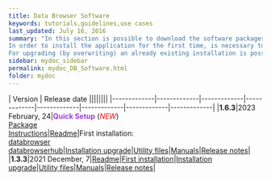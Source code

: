 ```yaml
---
title: Data Browser Software
keywords: tutorials,guidelines,use cases
last_updated: July 16, 2016
summary: "In this section is possible to download the software packages of the Data Browser tool.<br>
In order to install the application for the first time, is necessary to download the 'First installation package'.<br>
For upgrading (by overwriting) an already existing installation is possible to use the 'Installation upgrade' package, that doesn't include the configuration files: in this case, please make a backup of the already installed version's files and read carefully the 'Readme' file."
sidebar: mydoc_sidebar
permalink: mydoc_DB_Software.html
folder: mydoc
---
```


| Version | Release date ||||||||
|-------------|-------------|-------------|-------------|-------------|-------------|-------------|-------------|
|**1.6.3**|2023 February, 24|<b><font color="#9f3de3">Quick Setup</font></b> (<i><font color="red">NEW</font></i>)<br>[Package](https://drive.google.com/file/d/17NNjpxuyFyPCJYYXm_DSvuB1s4Kd2gno/view?usp=sharing)<br>[Instructions](./Software/databrowser_v1.6.3_24-02-2023/Readme_Setup_DBrowser.txt)|[Readme](./Software/databrowser_v1.6.3_24-02-2023/Readme.pdf)|First installation:<br>[databrowser](./Software/databrowser_v1.6.3_24-02-2023/DB_1_6_3_First_Install_databrowser.zip)<br>[databrowserhub](./Software/databrowser_v1.6.3_24-02-2023/DB_1_6_3_First_Install_databrowserhub.zip)|[Installation upgrade](./Software/databrowser_v1.6.3_24-02-2023/DB_1_6_3_Upgrade.zip)|[Utility files](./Software/databrowser_v1.6.3_24-02-2023/DB_1_6_3_Utility.zip)|[Manuals](./mydoc_install_jekyll_on_mac.html#installuser-manual---version-163)|[Release notes](./mydoc_release_notes_50.html#version-163-release-date-february-24-2023)|
|**1.3.3**|2021 December, 7|[Readme](./Software/databrowser_v1.3.3_07-12-2022/Readme.pdf)|[First installation](./Software/databrowser_v1.3.3_07-12-2022/DB_1_3_3_First_Install.zip)|[Installation upgrade](./Software/databrowser_v1.3.3_07-12-2022/DB_1_3_3_Upgrade.zip)|[Utility files](./Software/databrowser_v1.3.3_07-12-2022/DB_1_3_3_Utility.zip)|[Manuals](./mydoc_install_jekyll_on_mac.html)|[Release notes](./mydoc_release_notes_50.html#version-133-release-date-december-07-2021)|
